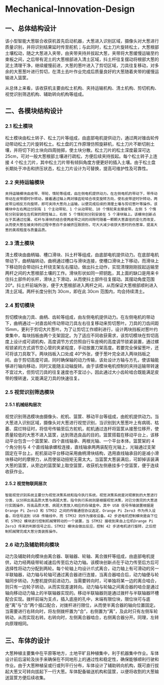 # Mechanical-Innovation-Design

## 一、总体结构设计

​	该小型智能大葱联合收获机首先启动机器，大葱进入识别区域，摄像头对大葱进行质量识别，并将识别结果延时传至舵机；与此同时，松土刀片旋转松土，大葱根部土壤松动，随之大葱进入夹带，由夹带夹持并拔起大葱，夹带将大葱缓慢运输至约束板之间，之后带有泥土的大葱根部进入清土区域，抖土杆往复摆动将根部大葱的泥土清理干净，继续缓慢前进，大葱的葱叶进入了剪切区域，刀具往复移动，对多余的大葱葱叶进行剪切，在清土去叶作业完成后质量良好的大葱随着夹带的缓慢运输进入篮筐。

​	从总体上来看，该收获机主要由松土机构、夹持运输机构、清土机构、剪切机构、视觉识别筛选机构、辅助转向机构等组成。

## 二、各模块结构设计

### 2.1 松土模块

​	松土模块由松土转子、松土刀片等组成，由底部电机提供动力，通过两对锥齿轮传动带动松土刀片旋转松土。松土盘的工作原理仿照旋耕机，松土刀片不断切削土壤，并将切下的土块向四周抛掷，使土块分散。松土刀片的松土深度最深可达 25cm，可对一般大葱根部土壤进行疏松，方便后续夹持拔起。每个松土转子上连接 4 个松土刀片，其中松土刀片带有倾斜角度方便更好的插入土壤。由于松土盘长期处于冲击和挤压状态，松土刀片设计为可替换，提高可维护性及可靠性。

### 2.2 夹持运输模块

 	夹持运输模块由皮带、带轮、惰轮等组成，由左侧电机提供动力。在左侧电机的带动下，带传动带动左皮带顺时针转动，接着通过轴上两对锥齿轮啮合改变旋转方向，使右皮带逆时针转动，两皮带沿相反方向旋转，即可夹持大葱向上运输，以便完成后续的清理土壤与剪切葱叶等操作。该模块中左右两边分别有 1 个主动带轮、1 个从动带轮、10 个惰轮来支撑皮带。左侧 5 个惰轮分别安装在左机架的刚性轴上，右侧 5 个惰轮则分别安装在 5 个滑块轴上。该模块创新点在于其通过拉簧、杠杆与滑块的结合使两皮带之间的间隙可随着一颗颗大葱直径的变化而改变，从而使大葱在被夹持的过程中葱白不会被挤压致损伤，可大大减少收获大葱时的伤葱率，提高大葱的美观程度与质量品质。

### 2.3 清土模块

​	清土模块由曲柄轴、槽口滑块、抖土杆等组成，由底部电机提供动力。在底部电机带动下，曲柄轴转动，曲柄通过槽口与滑块连接，使槽口滑块上下移动，而滑块上下移动则会带动抖土杆绕支架左右摆动，做出抖土动作，实现清理刚刚拔起运输至两杆之间的大葱根部土壤的工作。滑块形状如同一把钥匙，其上面的缺口是用来卡住抖土部件的长杆，滑块上下滑动，从而使抖土部件往复摆动。其摆动角度范围 20°。抖土杆前端外张，便于大葱根部进入两杆之间，从而保证大葱根部顺利进入清土区域。两杆长度分别为 30cm，即在此 30cm 范围内，均会持续清土。

### 2.4 剪切模块

​	剪切模块由刀具、曲柄、齿轮等组成，由左侧电机提供动力。在左侧电机的带动下，曲柄通过一对直齿轮传动带动刀具左右往复移动来剪切葱叶。刀具的刀齿间距 15mm，更利于剪切大片葱叶。为了让剪切工作顺利进行，设计两块挡板对葱叶约束集中，每块挡板由两个支架固定。为了适应不同收获需求，该剪切模块在剪切高度上设计成可调机构，高度调节方式仿照自行车座椅的高度调节锁紧装置，通过螺栓锁紧的方式调节空心管的夹紧程度，手动放置刀架高度。若要完全保留葱叶，还可将该刀具取下。两块挡板入口处成 40°外张，便于葱叶完全进入两块挡板之间。由于剪切高度可调，同时确保轴的动力传输，该处设计方轴与方孔，使该轴能够进行轴向移动，同时又能随主动轴旋转。由于该模块电机控制的夹持运输带转速不宜过大，但剪切刀具的往复速度也不宜过小，因此通过大小齿轮啮合既能满足皮带的慢转速，又能满足刀具的快速往复。

### 2.5 视觉识别筛选模块

#### 2.5.1 机械结构层次

​	视觉识别筛选模块由摄像头、舵机、篮筐、移动平台等组成，由舵机提供动力。当大葱进入识别区域，摄像头对大葱进行视觉识别，当识别到大葱葱叶上有病斑、枯萎、腐烂特征时，将信号传输至后方舵机，舵机通过连杆将篮筐从接葱位移开，使质量较低的大葱不进入篮筐，达到筛选良品的目的。篮筐搭载在移动平台上，该移动平台包含一个篮筐架、四个直线轴承、两根光轴、一个平台本体。篮筐架的 4 个角分别与 4 个直线轴承螺栓连接，直线轴承两两装配在光轴上，光轴通过支架固定在平台上。舵机驱动平台移动采用曲柄滑块结构，选用直线轴承目的是减小滑块移动时的摩擦力，从而使驱动扭矩无需太大。当篮筐大葱装满后，可卸掉该装满大葱的篮筐，从旁边的篮筐架上取空篮筐，收获机左侧悬挂多个空篮筐，便于连续收获作业。

#### 2.5.2 视觉物联网层次

 	智能视觉识别系统主要分为视觉决策系统和指令执行系统，视觉决策系统是对观察到的大葱进行分类，以分辨出高品质大葱与病斑大葱，指令执行系统则是根据视觉决策，对已分类完的大葱进行实践操作，将高品质大葱、病斑大葱放入相应的存储盒中。其中 USB 信号传输装置根据是 Orange Pi Zero3 和 STM32 之间的传输通信协议选定，Orange Pi Zero3 作为传入设备，将信号送到 USB 传输线中，而 STM32 则作为接收设备。42 步进电机控制模块是由下位机 STM32 模块进行控制机械臂转动的一个装置，当 STM32 接收到来自上位机Orange Pi Zero3 传来的判断信号之后，STM32 模块会做出反应，控制 42 步进电机进行旋转，之后控制机械臂完成大葱分类装拣操作。

### 2.6 动力及辅助转向模块

​	动力及辅助转向模块由离合器、联轴器、轮轴、离合拨杆等组成，由底部电机提供，动力经两级带轮减速后传至后方动力轴。该模块创新点在于动力传至后方后可选择性将动力分配到两轮。每个轮轴上均设计爪式离合，动力轴上有可滑动的另一半联轴器，动力轴与轮轴可通过离合器进行连接，当离合器啮合后，动力轴便与轮轴同步转动，为整机提供前进动力。当需要转向时，可单独将某一边的离合啮合，则只有一边轮子转动，从而实现差速转向。动力轴与轮轴之间离合器的啮合是通过轴向移动动力轴上的半联轴器实现的。移动半联轴器则是通过拨杆与半联轴器环槽配合实现。拨杆前端为支点，插入底座的孔中，末端有限位块，限位块可与底座“离”与“合”两个插口配合，对拨杆进行限位，从而使半离合器的轴向位置固定。当需要进行右转向时，将左侧拨杆置为“合”，右侧置为“离”，及此时只有左侧车轮转动，从而实现右转。右转向时，左侧离合器啮合，右侧离合器分开。同理，左转向原理相同。

## 三、车体的设计

​	大葱种植主要集中在平原等地方，土地平旷且种植集中，利于机器集中作业。车体设计前后滚轮及扶手来确保在不同地形上的通过性和稳定性，确保能够顺利行驶和作业。由于大葱种植呈或行或列平行分布，车体设计了辅助转向机构，既可直行拔起大葱又可转向拔起下一行大葱。车体配备输送机构和篮筐，以便将收割的大葱输送篮筐方便后续收集。